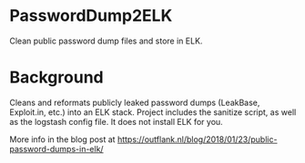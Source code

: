 # PasswordDump2ELK
Clean public password dump files and store in ELK.

# Background
Cleans and reformats publicly leaked password dumps (LeakBase, Exploit.in, etc.) into an ELK stack.
Project includes the sanitize script, as well as the logstash config file. It does not install ELK for you.

More info in the blog post at https://outflank.nl/blog/2018/01/23/public-password-dumps-in-elk/
